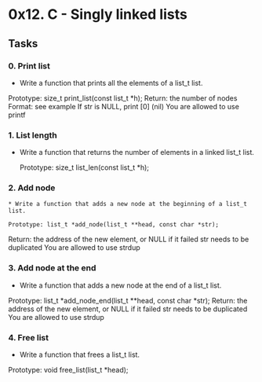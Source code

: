 # 0x12. C - Singly linked lists

## Tasks

### 0. Print list
* Write a function that prints all the elements of a list_t list.

Prototype: size_t print_list(const list_t *h);
Return: the number of nodes
Format: see example
If str is NULL, print [0] (nil)
	You are allowed to use printf

### 1. List length
* Write a function that returns the number of elements in a linked list_t list.

	Prototype: size_t list_len(const list_t *h);

### 2. Add node
	* Write a function that adds a new node at the beginning of a list_t list.

	Prototype: list_t *add_node(list_t **head, const char *str);
Return: the address of the new element, or NULL if it failed
str needs to be duplicated
You are allowed to use strdup

### 3. Add node at the end
* Write a function that adds a new node at the end of a list_t list.

Prototype: list_t *add_node_end(list_t **head, const char *str);
Return: the address of the new element, or NULL if it failed
str needs to be duplicated
You are allowed to use strdup


### 4. Free list
* Write a function that frees a list_t list.

Prototype: void free_list(list_t *head);
